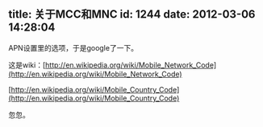 title: 关于MCC和MNC
id: 1244
date: 2012-03-06 14:28:04
---

APN设置里的选项，于是google了一下。

这是wiki：[http://en.wikipedia.org/wiki/Mobile_Network_Code](http://en.wikipedia.org/wiki/Mobile_Network_Code)

[http://en.wikipedia.org/wiki/Mobile_Country_Code](http://en.wikipedia.org/wiki/Mobile_Country_Code)

忽忽。